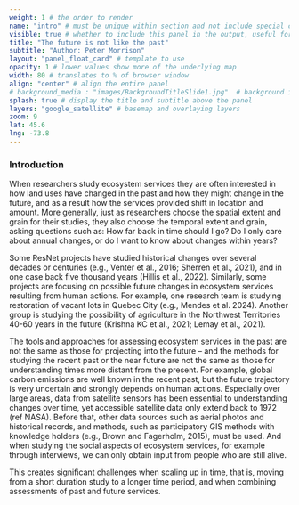 ```yaml
---
weight: 1 # the order to render
name: "intro" # must be unique within section and not include special characters
visible: true # whether to include this panel in the output, useful for testing
title: "The future is not like the past"
subtitle: "Author: Peter Morrison"
layout: "panel_float_card" # template to use
opacity: 1 # lower values show more of the underlying map
width: 80 # translates to % of browser window
align: "center" # align the entire panel
# background_media : "images/BackgroundTitleSlide1.jpg"  # background image rendered behind the panel, covering map
splash: true # display the title and subtitle above the panel
layers: "google_satellite" # basemap and overlaying layers
zoom: 9
lat: 45.6
lng: -73.8
---
```

### Introduction 
<!-- background should be the Monteregie region-->
When researchers study ecosystem services they are often interested in how land uses have changed in the past and how they might change in the future, and as a result how the services provided shift in location and amount. More generally, just as researchers choose the spatial extent and grain for their studies, they also choose the temporal extent and grain, asking questions such as: How far back in time should I go? Do I only care about annual changes, or do I want to know about changes within years? 

Some ResNet projects have studied historical changes over several decades or centuries (e.g., Venter et al., 2016; Sherren et al., 2021), and in one case back five thousand years (Hillis et al., 2022). Similarly, some projects are focusing on possible future changes in ecosystem services resulting from human actions. For example, one research team is studying restoration of vacant lots in Quebec City (e.g., Mendes et al. 2024). Another group is studying the possibility of agriculture in the Northwest Territories 40-60 years in the future (Krishna KC et al., 2021; Lemay et al., 2021). 

The tools and approaches for assessing ecosystem services in the past are not the same as those for projecting into the future – and the methods for studying the recent past or the near future are not the same as those for understanding times more distant from the present. For example, global carbon emissions are well known in the recent past, but the future trajectory is very uncertain and strongly depends on human actions. Especially over large areas, data from satellite sensors has been essential to understanding changes over time, yet accessible satellite data only extend back to 1972 (ref NASA). Before that, other data sources such as aerial photos and historical records, and methods, such as participatory GIS methods with knowledge holders (e.g., Brown and Fagerholm, 2015), must be used. And when studying the social aspects of ecosystem services, for example through interviews, we can only obtain input from people who are still alive. 

This creates significant challenges when scaling up in time, that is, moving from a short duration study to a longer time period, and when combining assessments of past and future services.